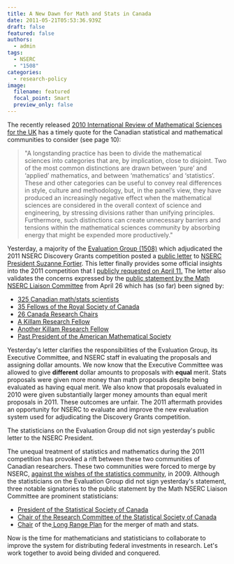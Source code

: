 ```yaml
---
title: A New Dawn for Math and Stats in Canada
date: 2011-05-21T05:53:36.939Z
draft: false
featured: false
authors:
  - admin
tags:
  - NSERC
  - "1508"
categories:
  - research-policy
image:
  filename: featured
  focal_point: Smart
  preview_only: false
---
```



The recently released <a href="http://www.epsrc.ac.uk/research/intrevs/2010maths/Pages/default.aspx">2010 International Review of Mathematical Sciences for the UK</a> has a timely quote for the Canadian statistical and mathematical communities to consider (see page 10):
<blockquote>"A  longstanding practice has been to divide the mathematical sciences into  categories that are, by implication, close to disjoint. Two of the most  common distinctions are drawn between ‘pure’ and ‘applied’ mathematics,  and between ‘mathematics’ and ‘statistics’. These and other categories  can be useful to convey real differences in style, culture and  methodology, but, in the panel’s view, they have produced an  increasingly negative effect when the mathematical sciences are  considered in the overall context of science and engineering, by  stressing divisions rather than unifying principles. Furthermore, such  distinctions can create unnecessary barriers and tensions within the  mathematical sciences community by absorbing energy that might be  expended more productively."</blockquote>
Yesterday, a majority of the <a href="http://www.nserc-crsng.gc.ca/NSERC-CRSNG/Committees-Comites/MathematicStatistics-MathematiqueStatistique_eng.asp">Evaluation Group (1508)</a> which adjudicated the 2011 NSERC Discovery Grants competition posted  a <a href="https://nmlc.math.ca/blogs/NSERC_Liaison_Committee/eg-letter-to-s-fortier/"> public letter</a> to <a href="http://www.nserc-crsng.gc.ca/NSERC-CRSNG/President-Presidente/Index_eng.asp">NSERC President Suzanne Fortier</a>. This letter finally provides some official insights into the 2011 competition that I <a href="http://blog.math.toronto.edu/colliand/2011/04/11/nserc-peer-review-system-is-broken-for-mathematics/">publicly requested on April 11.</a> The letter also validates the concerns expressed by the <a href="https://nmlc.math.ca/blogs/NSERC_Liaison_Committee/">public statement by the Math NSERC Liaison Committee</a> from April 26 which has (so far) been signed by:
<ul>
	<li><a href="https://nmlc.math.ca/blogs/NSERC_Liaison_Committee/blog/2011/04/26/canadian-mathematics-community-statement-about-nserc-discovery-grants/">325 Canadian math/stats scientists</a></li>
	<li><a href="https://nmlc.math.ca/blogs/NSERC_Liaison_Committee/frsc/">35 Fellows of the Royal Society of Canada</a></li>
	<li><a href="https://nmlc.math.ca/blogs/NSERC_Liaison_Committee/crc/">26 Canada Research Chairs</a></li>
	<li><a href="http://dailynews.mcmaster.ca/story.cfm?id=6043">A Killam Research Fellow</a></li>
	<li><a href="http://weyl.math.toronto.edu:8888/victor_ivrii/">Another Killam Research Fellow</a></li>
	<li><a href="http://en.wikipedia.org/wiki/James_Arthur_%28mathematician%29">Past President of the American Mathematical Society</a></li>
</ul>
Yesterday's letter clarifies the responsibilities of the Evaluation Group, its  Executive Committee, and NSERC staff in evaluating the proposals and  assigning dollar amounts. We now know that the Executive Committee was  allowed to give <strong>different</strong> dollar amounts to proposals with <strong>equal</strong> merit. Stats proposals were given more money than math proposals despite being evaluated as having equal merit. We also know that proposals evaluated in 2010 were given substantially larger money amounts than equal merit proposals in 2011. These outcomes are unfair. The 2011 aftermath provides an opportunity for NSERC to evaluate and improve the new evaluation system used for adjudicating the Discovery Grants competition.

The statisticians on the Evaluation Group did not sign yesterday's public letter to the NSERC President.

The unequal treatment of statistics and mathematics during the 2011  competition has provoked a rift between these two communities of  Canadian researchers. These two communities were forced to merge by NSERC, <a href="http://sscgscrestructuring.pbworks.com/w/page/7774537/FrontPage">against the wishes of the statistics community</a>, in 2009. Although the statisticians on the Evaluation Group did not sign yesterday's statement, three notable signatories to the public statement by the Math NSERC Liaison Committee are prominent statisticians:
<ul>
	<li><a href="http://www.ssc.ca/en/about/operations/board-directors-ssc">President of the Statistical Society of Canada</a></li>
	<li><a href="http://www.mat.ulaval.ca/pages/lpr/">Chair of the Research Committee of the Statistical Society of Canada</a></li>
	<li><a href="http://www.utstat.utoronto.ca/reid/">Chair</a> of the<a href="http://longrangeplan.ca/"> Long Range Plan</a> for the merger of math and stats.</li>
</ul>
Now is the time for mathematicians and statisticians to collaborate  to improve the system for distributing federal investments in research. Let's work together to avoid being divided and conquered.

&nbsp;